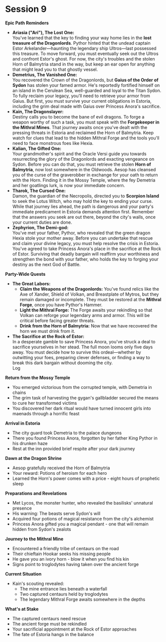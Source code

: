 # Session 9

**Epic Path Reminders**

* **Ariasia ("Ari"), The Lost One:**  
  You've learned that the key to finding your way home lies in the **lost treasure of the Dragonlords**. Pythor hinted that the undead captain Estor Arkelander—haunting the legendary ship Ultros—last possessed this treasure. To move forward, you must eventually seek out the Ultros and confront Estor's ghost. For now, the city's troubles and the stolen Horn of Balmytria stand in the way, but keep an ear open for anything that might lead you to that ghostly vessel.  
* **Demetrius, The Vanished One:**  
  You recovered the Crown of the Dragonlords, but **Gaius of the Order of Sydon** has stolen your famed armor. He's reportedly fortified himself on an island in the Cerulean Sea, well-guarded and loyal to the Titan Sydon. To fully reclaim your legacy, you'll need to retrieve your armor from Gaius. But first, you must survive your current obligations in Estoria, including the grim deal made with Gaius over Princess Anora's sacrifice.  
* **Kain, The Dragonslayer:**  
  Destiny calls you to become the bane of evil dragons. To forge a weapon worthy of such a task, you must speak with the **Forgekeeper in the Mithral Mines**. That journey awaits once you've dealt with the pressing threats in Estoria and reclaimed the Horn of Balmytria. Keep watch for clues that lead to the hidden Mithral Forge and the tools you'll need to face monstrous foes like Hexia.  
* **Kalian, The Gifted One:**  
  Your grandmother's spirit and the Oracle Versi guide you towards resurrecting the glory of the Dragonlords and exacting vengeance on Sydon. Before you can do that, you must retrieve the stolen **Horn of Balmytria**, now lost somewhere in the Oldwoods. Aesop has cleansed you of the curse of the graverobber in exchange for your oath to return with the Horn. Finding it in the Mossy Temple, where the fey Demetria and her goatlings lurk, is now your immediate concern.  
* **Tharok, The Cursed One:**  
  Damon, the guardian of the Necropolis, directed you to **Scorpion Island** to seek the Lotus Witch, who may hold the key to ending your curse. While that journey lies ahead, the path is dangerous and your party's immediate predicament in Estoria demands attention first. Remember that the answers you seek are out there, beyond the city's walls, once your current duties are done.  
* **Zephyrion, The Demi-god:**  
  You've met your father, Pythor, who revealed that the green dragon Hexia stole your mother away. Before you can undertake that rescue and claim your divine legacy, you must help resolve the crisis in Estoria. You've agreed to take Princess Anora's place in the sacrifice at the Rock of Estor. Surviving that deadly bargain will reaffirm your worthiness and strengthen the bond with your father, who holds the key to forging your destiny as the next God of Battle.

**Party-Wide Quests**

* **The Great Labors:**  
  * **Claim the Weapons of the Dragonlords:** You've found relics like the Axe of Xander, Shield of Volkan, and Breastplate of Mytros, but they remain damaged or incomplete. They must be restored at the **Mithral Forge**, once you have Pythor's Hammer.  
  * **Light the Mithral Forge:** The Forge awaits your rekindling so that Volkan can reforge your legendary arms and armor. This will be critical before facing greater threats.  
  * **Drink from the Horn of Balmytria:** Now that we have recovered the horn we must drink from it.  
* **The Sacrifice at the Rock of Estor:**  
  In a desperate gamble to save Princess Anora, you've struck a deal to sacrifice yourselves in her stead. The full moon looms only five days away. You must decide how to survive this ordeal—whether by outwitting your foes, preparing clever defenses, or finding a way to break this dark bargain without dooming the city.  
  Log 

**Return from the Mossy Temple**

* You emerged victorious from the corrupted temple, with Demetria in chains  
* The grim task of harvesting the gygan's gallbladder secured the means to cure her transformed victims  
* You discovered her dark ritual would have turned innocent girls into maenads through a horrific feast

**Arrival in Estoria**

* The city guard took Demetria to the palace dungeons  
* There you found Princess Anora, forgotten by her father King Pythor in his drunken haze  
* Rest at the inn provided brief respite after your dark journey

**Dawn at the Dragon Shrine**

* Aesop gratefully received the Horn of Balmytria  
* Your reward: Potions of heroism for each hero  
* Learned the Horn's power comes with a price \- eight hours of prophetic sleep

**Preparations and Revelations**

* Met Lycos, the monster hunter, who revealed the basilisks' unnatural presence  
* His warning: The beasts serve Sydon's will  
* Acquired four potions of magical resistance from the city's alchemist  
* Princess Anora gifted you a magical pendant \- one that will remain hidden from Sydon's zealots

**Journey to the Mithral Mine**

* Encountered a friendly tribe of centaurs on the road  
* Their chieftain Hookar seeks his missing people  
* He gave you an ivory horn \- blow it when you find his kin  
* Signs point to troglodytes having taken over the ancient forge

**Current Situation**

* Kain's scouting revealed:  
  * The mine entrance lies beneath a waterfall  
  * Two captured centaurs held by troglodytes  
  * The legendary Mithral Forge awaits somewhere in the depths

**What's at Stake**

* The captured centaurs need rescue  
* The ancient forge must be rekindled  
* Your sacrificial appointment at the Rock of Estor approaches  
* The fate of Estoria hangs in the balance
